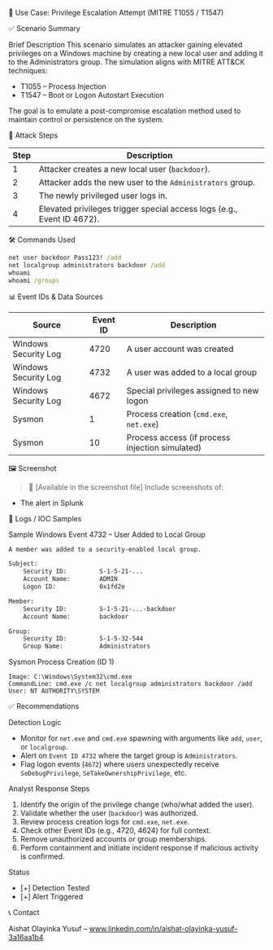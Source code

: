 🔐 Use Case: Privilege Escalation Attempt (MITRE T1055 / T1547)



✅ Scenario Summary

Brief Description
This scenario simulates an attacker gaining elevated privileges on a Windows machine by creating a new local user and adding it to the Administrators group. The simulation aligns with MITRE ATT\&CK techniques:

* T1055 – Process Injection
* T1547 – Boot or Logon Autostart Execution

The goal is to emulate a post-compromise escalation method used to maintain control or persistence on the system.



🔧 Attack Steps

| Step | Description                                                            |
| ---- | ---------------------------------------------------------------------- |
| 1    | Attacker creates a new local user (`backdoor`).                        |
| 2    | Attacker adds the new user to the `Administrators` group.              |
| 3    | The newly privileged user logs in.                                     |
| 4    | Elevated privileges trigger special access logs (e.g., Event ID 4672). |


🛠 Commands Used

```cmd
net user backdoor Pass123! /add
net localgroup administrators backdoor /add
whoami
whoami /groups
```



📊 Event IDs & Data Sources

| Source               | Event ID | Description                                     |
| -------------------- | -------- | ----------------------------------------------- |
| Windows Security Log | 4720     | A user account was created                      |
| Windows Security Log | 4732     | A user was added to a local group               |
| Windows Security Log | 4672     | Special privileges assigned to new logon        |
| Sysmon               | 1        | Process creation (`cmd.exe`, `net.exe`)         |
| Sysmon               | 10       | Process access (if process injection simulated) |



🖼 Screenshot

> 📸 \[Available in the screenshot file]
> Include screenshots of:

* The alert in Splunk



📄 Logs / IOC Samples

Sample Windows Event 4732 – User Added to Local Group

```xml
A member was added to a security-enabled local group.

Subject:
    Security ID:         S-1-5-21-...
    Account Name:        ADMIN
    Logon ID:            0x1fd2e

Member:
    Security ID:         S-1-5-21-...-backdoor
    Account Name:        backdoor

Group:
    Security ID:         S-1-5-32-544
    Group Name:          Administrators
```

Sysmon Process Creation (ID 1)

```
Image: C:\Windows\System32\cmd.exe
CommandLine: cmd.exe /c net localgroup administrators backdoor /add
User: NT AUTHORITY\SYSTEM
```



✅ Recommendations

Detection Logic

* Monitor for `net.exe` and `cmd.exe` spawning with arguments like `add`, `user`, or `localgroup`.
* Alert on `Event ID 4732` where the target group is `Administrators`.
* Flag logon events (`4672`) where users unexpectedly receive `SeDebugPrivilege`, `SeTakeOwnershipPrivilege`, etc.

Analyst Response Steps

1. Identify the origin of the privilege change (who/what added the user).
2. Validate whether the user (`backdoor`) was authorized.
3. Review process creation logs for `cmd.exe`, `net.exe`.
4. Check other Event IDs (e.g., 4720, 4624) for full context.
5. Remove unauthorized accounts or group memberships.
6. Perform containment and initiate incident response if malicious activity is confirmed.



 Status

* [+] Detection Tested
* [+] Alert Triggered



📞 Contact

Aishat Olayinka Yusuf – www.linkedin.com/in/aishat-olayinka-yusuf-3a16aa1b4

